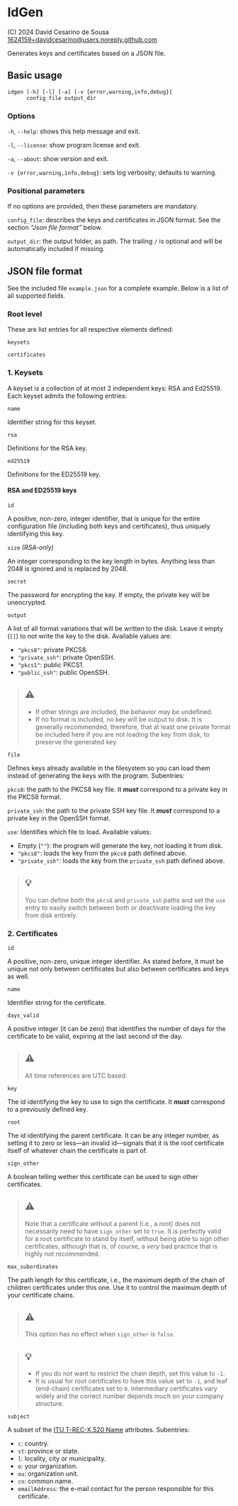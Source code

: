 # IdGen

(C) 2024 David Cesarino de Sousa <1624159+davidcesarino@users.noreply.github.com>

Generates keys and certificates based on a JSON file.

## Basic usage

```
idgen [-h] [-l] [-a] [-v {error,warning,info,debug}] 
      config_file output_dir
```

### Options

`-h`, `--help`: shows this help message and exit.

`-l`, `--license`: show program license and exit.

`-a`, `--about`: show version and exit.

`-v {error,warning,info,debug}`: sets log verbosity; defaults to warning.

### Positional parameters

If no options are provided, then these parameters are mandatory.

`config_file`: describes the keys and certificates in JSON format. See the 
section _“Json file format”_ below.

`output_dir`: the output folder, as path. The trailing `/` is optional and
will be automatically included if missing.

## JSON file format

See the included file `example.json` for a complete example. Below is a 
list of all supported fields.

### Root level

These are list entries for all respective elements defined:

`keysets`

`certificates`

### 1. Keysets

A keyset is a collection of at most 2 independent keys: RSA and Ed25519.
Each keyset admits the following entries:

`name`

Identifier string for this keyset.

`rsa`

Definitions for the RSA key.

`ed25519`

Definitions for the ED25519 key.

#### RSA and ED25519 keys

`id`

A positive, non-zero, integer identifier, that is unique for the entire
configuration file (including both keys and certificates), thus uniquely 
identifying this key.

`size` _(RSA-only)_

An integer corresponding to the key length in bytes. Anything less than 
2048 is ignored and is replaced by 2048.

`secret`

The password for encrypting the key. If empty, the private 
key will be unencrypted.

`output`

A list of all format variations that will be written to the disk. Leave
it empty (`[]`) to not write the key to the disk. Available values are:

- `"pkcs8"`: private PKCS8.
- `"private_ssh"`: private OpenSSH.
- `"pkcs1"`: public PKCS1.
- `"public_ssh"`: public OpenSSH.

> ## ⚠️
> 
> - If other strings are included, the behavior may be undefined.
> - If no format is included, no key will be output to disk. 
>   It is generally recommended, therefore, that at least one private 
>   format be included here if you are not loading the key from disk, to
>   preserve the generated key.

`file`

Defines keys already available in the filesystem so you can load them
instead of generating the keys with the program. Subentries:

`pkcs8`: the path to the PKCS8 key file. It _**must**_ correspond to a 
private key in the PKCS8 format.

`private_ssh`: the path to the private SSH key file. It _**must**_
correspond to a private key in the OpenSSH format.

`use`: Identifies which file to load. Available values:
  - Empty (`""`): the program will generate the key, not loading it from disk.
  - `"pkcs8"`: loads the key from the `pkcs8` path defined above.
  - `"private_ssh"`: loads the key from the `private_ssh` path defined above.

> ## 💡
>
> You can define both the `pkcs8` and `private_ssh` paths and set the
> `use` entry to easily switch between both or deactivate loading the key
> from disk entirely.

### 2. Certificates

`id`

A positive, non-zero, unique integer identifier. As stated before, it
must be unique not only between certificates but also between certificates
and keys as well.

`name`

Identifier string for the certificate.

`days_valid`

A positive integer (it can be zero) that identifies the number of days
for the certificate to be valid, expiring at the last second of the day.

> ## ⚠️
>
> All time references are UTC based.

`key`

The id identifying the key to use to sign the certificate. It _**must**_
correspond to a previously defined key.

`root`

The id identifying the parent certificate. It can be any integer number,
as setting it to zero or less—an invalid id—signals that it is the 
root certificate itself of whatever chain the certificate is part of.

`sign_other`

A boolean telling wether this certificate can be used to sign other 
certificates.

> ## ⚠️
>
> Note that a certificate without a parent (i.e., a root) does not 
> necessarily need to have `sign_other` set to `true`. It is perfectly 
> valid for a root certificate to stand by itself, without being able to
> sign other certificates, although that is, of course, a _very_ bad 
> practice that is highly _not_ recommended.

`max_subordinates`

The path length for this certificate, i.e., the maximum depth of the chain
of children certificates under this one. Use it to control the maximum 
depth of your certificate chains.

> ## ⚠️
>
> This option has no effect when `sign_other` is `false`.

> ## 💡
> - If you do not want to restrict the chain depth, set this value to `-1`.
> - It is usual for root certificates to have this value set to `-1`, and 
>   leaf (end-chain) certificates set to `0`. Intermediary certificates
>   vary widely and the correct number depends much on your company 
>   structure.

`subject`

A subset of the [ITU T-REC-X.520 Name](https://www.itu.int/rec/T-REC-X.520) 
attributes. Subentries:

- `c`: country.
- `st`: province or state.
- `l`: locality, city or municipality.
- `o`: your organization.
- `ou`: organization unit.
- `cn`: common name.
- `emailAddress`: the e-mail contact for the person responsible for this
                  certificate.
